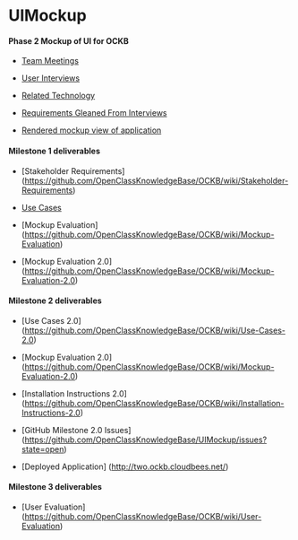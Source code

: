 UIMockup
========

<h4> Phase 2 Mockup of UI for OCKB </h4>

* [Team Meetings](https://github.com/OpenClassKnowledgeBase/OCKB/wiki/Team-Meetings)

* [User Interviews](https://github.com/OpenClassKnowledgeBase/OCKB/wiki/User-Interviews)

* [Related Technology](https://github.com/OpenClassKnowledgeBase/OCKB/wiki/Related-Technologies)

* [Requirements Gleaned From Interviews](https://github.com/OpenClassKnowledgeBase/OCKB/wiki/Requirements-Gleaned-From-Interviews)

* [Rendered mockup view of application](http://openclassknowledgebase.github.io/UIMockup/)


<h4> Milestone 1 deliverables </h4>

* [Stakeholder Requirements] (https://github.com/OpenClassKnowledgeBase/OCKB/wiki/Stakeholder-Requirements)

* [Use Cases](https://github.com/OpenClassKnowledgeBase/OCKB/wiki/Use-Cases)

* [Mockup Evaluation] (https://github.com/OpenClassKnowledgeBase/OCKB/wiki/Mockup-Evaluation)

* [Mockup Evaluation 2.0] (https://github.com/OpenClassKnowledgeBase/OCKB/wiki/Mockup-Evaluation-2.0)


<h4> Milestone 2 deliverables </h4>

* [Use Cases 2.0] (https://github.com/OpenClassKnowledgeBase/OCKB/wiki/Use-Cases-2.0)

* [Mockup Evaluation 2.0] (https://github.com/OpenClassKnowledgeBase/OCKB/wiki/Mockup-Evaluation-2.0)  

* [Installation Instructions 2.0] (https://github.com/OpenClassKnowledgeBase/OCKB/wiki/Installation-Instructions-2.0)

* [GitHub Milestone 2.0 Issues] (https://github.com/OpenClassKnowledgeBase/UIMockup/issues?state=open)

* [Deployed Application] (http://two.ockb.cloudbees.net/)


<h4> Milestone 3 deliverables </h4>

* [User Evaluation] (https://github.com/OpenClassKnowledgeBase/OCKB/wiki/User-Evaluation)
